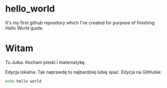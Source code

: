 # hello_world
It's my first github repository which I've created for purpose of finishing Hello World guide.

# Witam
Tu Julka. Kocham pieski i matematykę.


Edycja lokalna: Tak naprawdę to najbardziej lubię spać.
Edycja na GitHubie:
```bash
echo hello world
```
